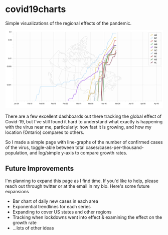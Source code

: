 # covid19charts
Simple visualizations of the regional effects of the pandemic.

![alttext](website/img/screenshot.png)

There are a few excellent dashboards out there tracking the global effect of Covid-19, but I've still found it hard to understand what exactly is happening with the virus near me, particularly: how fast it is growing, and how my location (Ontario) compares to others. 

So I made a simple page with line-graphs of the number of confirmed cases of the virus, toggle-able between total cases/cases-per-thousand-population, and log/simple y-axis to compare growth rates.

## Future Improvements

I'm planning to expand this page as I find time. If you'd like to help, please reach out through twitter or at the email in my bio. Here's some future expansions

- Bar chart of daily new cases in each area
- Exponential trendlines for each series
- Expanding to cover US states and other regions
- Tracking when lockdowns went into effect & examining the effect on the growth rate
- ...lots of other ideas
